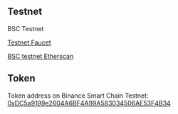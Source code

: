 ## Testnet

BSC Testnet

[Testnet Faucet](https://testnet.binance.org/faucet-smart/)

[BSC testnet Etherscan](https://testnet.bscscan.com/)

## Token

Token address on Binance Smart Chain Testnet: [0xDC5a9199e2604A6BF4A99A583034506AE53F4B34](https://testnet.bscscan.com/address/0xDC5a9199e2604A6BF4A99A583034506AE53F4B34)
